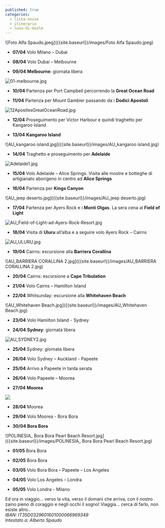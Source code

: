 ```yaml
---
published: true
categories:
  - lista-nozze
  - itinerario
  - luna-di-miele
---
```

![Foto Alfa Spaudo.jpeg]({{site.baseurl}}/images/Foto Alfa Spaudo.jpeg)

- **07/04**		Volo Milano – Dubai

- **08/04**		Volo Dubai – Melbourne

- **09/04**		**Melbourne**: giornata libera

![01-melbourne.jpg]({{site.baseurl}}/images/01-melbourne.jpg)
		
- **10/04**		Partenza per Port Campbell percorrendo la **Great Ocean Road**

- **11/04**		Partenza per Mount Gambier passando da i **Dodici Apostoli**

![12ApostlesGreatOceanRoad.jpg]({{site.baseurl}}/images/12ApostlesGreatOceanRoad.jpg)

- **12/04**		Proseguimento per Victor Harbour e quindi traghetto per Kangaroo Island 

- **13/04**		**Kangaroo Island**

![AU_kangaroo island.jpg]({{site.baseurl}}/images/AU_kangaroo island.jpg)
		
- **14/04**		Traghetto e proseguimento per **Adelaide**

![Adelaide1.jpg]({{site.baseurl}}/images/Adelaide1.jpg)

- **15/04**		Volo Adelaide – Alice Springs. Visita alle mostre e botteghe di artigianato aborigeno in centro ad **Alice Springs**
		
- **16/04**		Partenza per **Kings Canyon**

![AU_jeep deserto.jpg]({{site.baseurl}}/images/AU_jeep deserto.jpg)


- **17/04**		Partenza per Ayers Rock e i **Monti Olgas**.
				La sera cena al **Field of Light**
                
![AU_Field-of-Light-ad-Ayers-Rock-Resort.jpg]({{site.baseurl}}/images/AU_Field-of-Light-ad-Ayers-Rock-Resort.jpg)


- **18/04**		Visita di **Uluru** all’alba e a seguire volo Ayers Rock – Cairns

![AU_ULURU.jpg]({{site.baseurl}}/images/AU_ULURU.jpg)

                
- **19/04**		Cairns: escursione alla **Barriera Corallina**

![AU_BARRIERA CORALLINA 2.jpg]({{site.baseurl}}/images/AU_BARRIERA CORALLINA 2.jpg)

- **20/04**		Cairns: escursione a **Cape Tribulation**

- **21/04**		Volo Cairns – Hamilton Island

- **22/04**		Whitsunday: escursione alla **Whitehaven Beach**

![AU_Whitehaven Beach.jpg]({{site.baseurl}}/images/AU_Whitehaven Beach.jpg)

- **23/04**		Volo Hamilton Island - Sydney

- **24/04**		**Sydney**: giornata libera

![AU_SYDNEY2.jpg]({{site.baseurl}}/images/AU_SYDNEY2.jpg)

- **25/04**		Sydney: giornata libera
		
- **26/04**		Volo Sydney –  Auckland - Papeete

- **25/04**		Arrivo a Papeete in tarda serata

- **26/04**		Volo Papeete – Moorea

- **27/04**		**Moorea**

![]({{site.baseurl}}/images/POLINESIA_%20Sofitel%20MooreaIa%20Ora%20Beach%20Resort.jpg)
		
- **28/04**		Moorea
		
- **29/04**		Volo Moorea  - Bora Bora

- **30/04**		**Bora Bora**

![POLINESIA_ Bora Bora Pearl Beach Resort.jpg]({{site.baseurl}}/images/POLINESIA_ Bora Bora Pearl Beach Resort.jpg)
			
- **01/05**		Bora Bora
			
- **02/05**		Bora Bora
		
- **03/05**		Volo Bora Bora – Papeete – Los Angeles 

- **04/05**		Volo Los Angeles – Londra

- **05/05**		Volo Londra  - Milano


<div class="citazione">Ed ora in viaggio... verso la vita, verso il domani che arriva, con il nostro zaino pieno di coraggio e negli occhi il sogno! Viaggia... cerca di farlo, non esiste altro..</div>
<address>
IBAN: IT35D0329601601000066969349 <br/>
Intestato a: Alberto Spaudo
</address>
